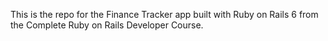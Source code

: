 This is the repo for the Finance Tracker app built with Ruby on Rails 6 from the Complete Ruby on Rails Developer Course.